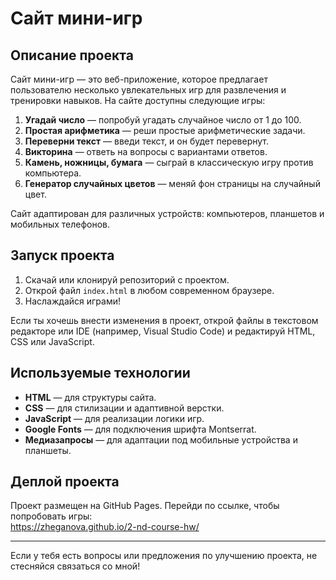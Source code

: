 # Сайт мини-игр

## Описание проекта
Сайт мини-игр — это веб-приложение, которое предлагает пользователю несколько увлекательных игр для развлечения и тренировки навыков. На сайте доступны следующие игры:
1. **Угадай число** — попробуй угадать случайное число от 1 до 100.
2. **Простая арифметика** — реши простые арифметические задачи.
3. **Переверни текст** — введи текст, и он будет перевернут.
4. **Викторина** — ответь на вопросы с вариантами ответов.
5. **Камень, ножницы, бумага** — сыграй в классическую игру против компьютера.
6. **Генератор случайных цветов** — меняй фон страницы на случайный цвет.

Сайт адаптирован для различных устройств: компьютеров, планшетов и мобильных телефонов.

## Запуск проекта
1. Скачай или клонируй репозиторий с проектом.
2. Открой файл `index.html` в любом современном браузере.
3. Наслаждайся играми!

Если ты хочешь внести изменения в проект, открой файлы в текстовом редакторе или IDE (например, Visual Studio Code) и редактируй HTML, CSS или JavaScript.

## Используемые технологии
- **HTML** — для структуры сайта.
- **CSS** — для стилизации и адаптивной верстки.
- **JavaScript** — для реализации логики игр.
- **Google Fonts** — для подключения шрифта Montserrat.
- **Медиазапросы** — для адаптации под мобильные устройства и планшеты.

## Деплой проекта
Проект размещен на GitHub Pages. Перейди по ссылке, чтобы попробовать игры:  
https://zheganova.github.io/2-nd-course-hw/

---

Если у тебя есть вопросы или предложения по улучшению проекта, не стесняйся связаться со мной!
